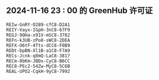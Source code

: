 ## 2024-11-16 23 : 00 的 GreenHub 许可证
```
REIw-GnRY-O289-cfC8-D2A1
REIY-Vayx-IGpH-3nC8-67F9
REGJ-9QHa-x91V-mSC8-3782
REFn-k3UB-zPo8-sWC8-2DEA
REFX-O6tF-4Tts-dCC8-F0B9
REDt-bpBN-Xl1B-a1C8-F7A9
RECs-Jcnk-q8mQ-LaC8-3817
RECm-8bKm-JBDx-CyC8-B6CC
REC8-PEc2-54Zw-MyC8-5C6B
REAL-UPO2-CqkH-9yC8-7992
```

